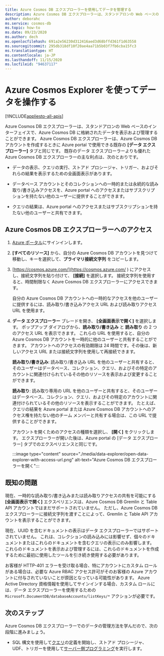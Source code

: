 ```yaml
---
title: Azure Cosmos DB エクスプローラーを使用してデータを管理する
description: Azure Cosmos DB エクスプローラーは、スタンドアロンの Web ベースのインターフェイスで、Azure Cosmos DB に格納されたデータを表示および管理することができます。
author: deborahc
ms.service: cosmos-db
ms.topic: how-to
ms.date: 09/23/2020
ms.author: dech
ms.openlocfilehash: 691a2e56230d312416aed3d68bffd361f1d63558
ms.sourcegitcommit: 295db318df10f20ae4aa71b5b03f7fb6cba15fc3
ms.translationtype: HT
ms.contentlocale: ja-JP
ms.lasthandoff: 11/15/2020
ms.locfileid: "94637117"
---
```

# <a name="work-with-data-using-azure-cosmos-explorer"></a>Azure Cosmos Explorer を使ってデータを操作する 
[!INCLUDE[appliesto-all-apis](includes/appliesto-all-apis.md)]

Azure Cosmos DB エクスプローラーは、スタンドアロンの Web ベースのインターフェイスで、Azure Cosmos DB に格納されたデータを表示および管理することができます。 Azure Cosmos DB エクスプローラーは、Azure Cosmos DB アカウントを作成するときに Azure portal で使用できる既存の **[データ エクスプローラー]** タブと同じです。 既存のデータ エクスプローラーよりも優れた Azure Cosmos DB エクスプローラーの主な利点は、次のとおりです。

* データの表示、クエリの実行、ストアド プロシージャ、トリガー、およびそれらの結果を表示するための全画面表示があります。  

* データベース アカウントとそのコレクションへの一時的または永続的な読み取り/書き込みアクセスを、Azure portal へのアクセスまたはサブスクリプションを持たない他のユーザーに提供することができます。  

* クエリの結果は、Azure portal へのアクセスまたはサブスクリプションを持たない他のユーザーと共有できます。  

## <a name="access-azure-cosmos-db-explorer"></a>Azure Cosmos DB エクスプローラーへのアクセス

1. [Azure ポータル](https://portal.azure.com/)にサインインします。 

2. **[すべてのリソース]** から、自分の Azure Cosmos DB アカウントを見つけて移動し、キーを選択して、**プライマリ接続文字列** をコピーします。  

3. [https://cosmos.azure.com/](https://cosmos.azure.com/ ) にアクセスし、接続文字列を貼り付けて、 **[接続]** を選択します。 接続文字列を使用すると、時間制限なく Azure Cosmos DB エクスプローラーにアクセスできます。  

   自分の Azure Cosmos DB アカウントへの一時的なアクセスを他のユーザーに提供するには、読み取り/書き込みアクセス URL および読み取りアクセス URL を使用ます。 

4. **データ エクスプローラー** ブレードを開き、 **[全画面表示で開く]** を選択します。 ポップアップ ダイアログから、**読み取り/書き込み** と **読み取り** の 2 つのアクセス URL を表示できます。 これらの URL を使用すると、自分の Azure Cosmos DB アカウントを一時的に他のユーザーと共有することができます。 アカウントへのアクセスの有効期限は 24 時間です。その後は、新しいアクセス URL または接続文字列を使用して再接続できます。 

   **読み取り/書き込み**: 読み取り/書き込み URL を他のユーザーと共有すると、そのユーザーはデータベース、コレクション、クエリ、およびその特定のアカウントに関連付けられているその他のリソースを表示および変更することができます。

   **読み取り**: 読み取り専用の URL を他のユーザーと共有すると、そのユーザーはデータベース、コレクション、クエリ、およびその特定のアカウントに関連付けられているその他のリソースを表示することができます。 たとえば、クエリの結果を Azure portal または Azure Cosmos DB アカウントへのアクセス権を持たない他のチーム メンバーと共有する場合は、この URL で提供することができます。

   アカウントを開くためのアクセスの種類を選択し、 **[開く]** をクリックします。 エクスプローラーが開いた後は、Azure portal の [データ エクスプローラー] タブでのエクスペリエンスと同じです。

   :::image type="content" source="./media/data-explorer/open-data-explorer-with-access-url.png" alt-text="Azure Cosmos DB エクスプローラーを開く":::

## <a name="known-issues"></a>既知の問題

現在、一時的な読み取り/書き込みまたは読み取りアクセスの共有を可能にする **[全画面表示で開く]** エクスペリエンスは、Azure Cosmos DB Gremlin と Table API アカウントではまだサポートされていません。 ただし、Azure Cosmos DB エクスプローラーに接続文字列を渡すことによって、Gremlin と Table API アカウントを表示することができます。 

現在、UUID を含むドキュメントの表示はデータ エクスプローラーではサポートされていません。 これは、コレクションの読み込みには影響せず、個々のドキュメントまたはこれらのドキュメントを含むクエリの表示にのみ影響します。 これらのドキュメントを表示および管理するには、これらのドキュメントを作成するために最初に使用したツールを引き続き使用する必要があります。

お客様が HTTP-401 エラーを受け取る場合、特にアカウントにカスタム ロールがある場合は、必要な Azure RBAC アクセス許可がそのお客様の Azure アカウントに付与されていないことが原因となっている可能性があります。 Azure Active Directory 資格情報を使用してサインインする場合、カスタム ロールには、データ エクスプローラーを使用するための `Microsoft.DocumentDB/databaseAccounts/listKeys/*` アクションが必要です。

## <a name="next-steps"></a>次のステップ

Azure Cosmos DB エクスプローラーでのデータの管理方法を学んだので、次の段階に進みましょう。

* SQL 構文を使用して[クエリ](./sql-query-getting-started.md)の定義を開始し、ストアド プロシージャ、UDF、トリガーを使用して[サーバー側プログラミング](stored-procedures-triggers-udfs.md)を実行します。
